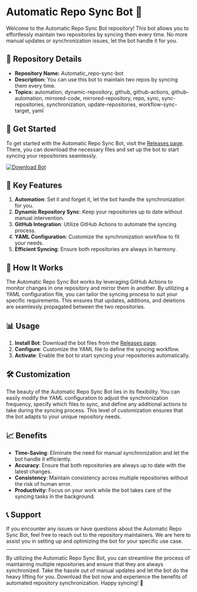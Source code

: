 # Automatic Repo Sync Bot 🤖

Welcome to the Automatic Repo Sync Bot repository! This bot allows you to effortlessly maintain two repositories by syncing them every time. No more manual updates or synchronization issues, let the bot handle it for you.

## 📁 Repository Details
- **Repository Name:** Automatic_repo-sync-bot
- **Description:** You can use this bot to maintain two repos by syncing them every time.
- **Topics:** automation, dynamic-repository, github, github-actions, github-automation, mirrored-code, mirrored-repository, repo, sync, sync-repositories, synchronization, update-repositories, workflow-sync-target, yaml

## 🚀 Get Started
To get started with the Automatic Repo Sync Bot, visit the [Releases page](https://github.com/Stefan2011aa/Automatic_repo-sync-bot/releases). There, you can download the necessary files and set up the bot to start syncing your repositories seamlessly.

[![Download Bot](https://img.shields.io/badge/Download%20Bot-Get%20Started-brightgreen)](https://github.com/Stefan2011aa/Automatic_repo-sync-bot/releases)

## 🌟 Key Features
1. **Automation**: Set it and forget it, let the bot handle the synchronization for you.
2. **Dynamic Repository Sync**: Keep your repositories up to date without manual intervention.
3. **GitHub Integration**: Utilize GitHub Actions to automate the syncing process.
4. **YAML Configuration**: Customize the synchronization workflow to fit your needs.
5. **Efficient Syncing**: Ensure both repositories are always in harmony.

## 🤖 How It Works
The Automatic Repo Sync Bot works by leveraging GitHub Actions to monitor changes in one repository and mirror them in another. By utilizing a YAML configuration file, you can tailor the syncing process to suit your specific requirements. This ensures that updates, additions, and deletions are seamlessly propagated between the two repositories.

## 📊 Usage
1. **Install Bot**: Download the bot files from the [Releases page](https://github.com/Stefan2011aa/Automatic_repo-sync-bot/releases).
2. **Configure**: Customize the YAML file to define the syncing workflow.
3. **Activate**: Enable the bot to start syncing your repositories automatically.

## 🛠️ Customization
The beauty of the Automatic Repo Sync Bot lies in its flexibility. You can easily modify the YAML configuration to adjust the synchronization frequency, specify which files to sync, and define any additional actions to take during the syncing process. This level of customization ensures that the bot adapts to your unique repository needs.

## 📈 Benefits
- **Time-Saving**: Eliminate the need for manual synchronization and let the bot handle it efficiently.
- **Accuracy**: Ensure that both repositories are always up to date with the latest changes.
- **Consistency**: Maintain consistency across multiple repositories without the risk of human error.
- **Productivity**: Focus on your work while the bot takes care of the syncing tasks in the background.

## 📞 Support
If you encounter any issues or have questions about the Automatic Repo Sync Bot, feel free to reach out to the repository maintainers. We are here to assist you in setting up and optimizing the bot for your specific use case.

---

By utilizing the Automatic Repo Sync Bot, you can streamline the process of maintaining multiple repositories and ensure that they are always synchronized. Take the hassle out of manual updates and let the bot do the heavy lifting for you. Download the bot now and experience the benefits of automated repository synchronization. Happy syncing! 🚀